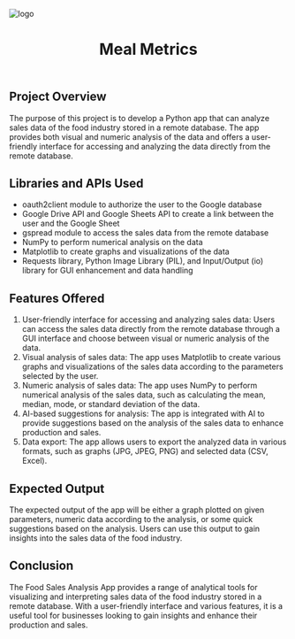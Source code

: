 ![logo](https://github.com/Anupam1707/food-sales-analysis/assets/96910096/065fe0b0-2b44-4380-9c7d-ecbbf5a3d307)
<!DOCTYPE html>
<html>
  <head>
    <title>Meal Metrics</title>
    <meta charset="UTF-8">
    <meta name="viewport" content="width=device-width, initial-scale=1.0">
  </head>
  <body>
    <header>
      <h1>Meal Metrics</h1>
    </header>
    <main>
      <section>
        <h2>Project Overview</h2>
        <p>The purpose of this project is to develop a Python app that can analyze sales data of the food industry stored in a remote database. The app provides both visual and numeric analysis of the data and offers a user-friendly interface for accessing and analyzing the data directly from the remote database.</p>
      </section>
      <section>
        <h2>Libraries and APIs Used</h2>
        <ul>
          <li>oauth2client module to authorize the user to the Google database</li>
          <li>Google Drive API and Google Sheets API to create a link between the user and the Google Sheet</li>
          <li>gspread module to access the sales data from the remote database</li>
          <li>NumPy to perform numerical analysis on the data</li>
          <li>Matplotlib to create graphs and visualizations of the data</li>
          <li>Requests library, Python Image Library (PIL), and Input/Output (io) library for GUI enhancement and data handling</li>
        </ul>
      </section>
      <section>
        <h2>Features Offered</h2>
        <ol>
          <li>User-friendly interface for accessing and analyzing sales data: Users can access the sales data directly from the remote database through a GUI interface and choose between visual or numeric analysis of the data.</li>
          <li>Visual analysis of sales data: The app uses Matplotlib to create various graphs and visualizations of the sales data according to the parameters selected by the user.</li>
          <li>Numeric analysis of sales data: The app uses NumPy to perform numerical analysis of the sales data, such as calculating the mean, median, mode, or standard deviation of the data.</li>
          <li>AI-based suggestions for analysis: The app is integrated with AI to provide suggestions based on the analysis of the sales data to enhance production and sales.</li>
          <li>Data export: The app allows users to export the analyzed data in various formats, such as graphs (JPG, JPEG, PNG) and selected data (CSV, Excel).</li>
        </ol>
      </section>
      <section>
        <h2>Expected Output</h2>
        <p>The expected output of the app will be either a graph plotted on given parameters, numeric data according to the analysis, or some quick suggestions based on the analysis. Users can use this output to gain insights into the sales data of the food industry.</p>
      </section>
      <section>
        <h2>Conclusion</h2>
        <p>The Food Sales Analysis App provides a range of analytical tools for visualizing and interpreting sales data of the food industry stored in a remote database. With a user-friendly interface and various features, it is a useful tool for businesses looking to gain insights and enhance their production and sales.</p>
      </section>
    </main>
  </body>
</html>
